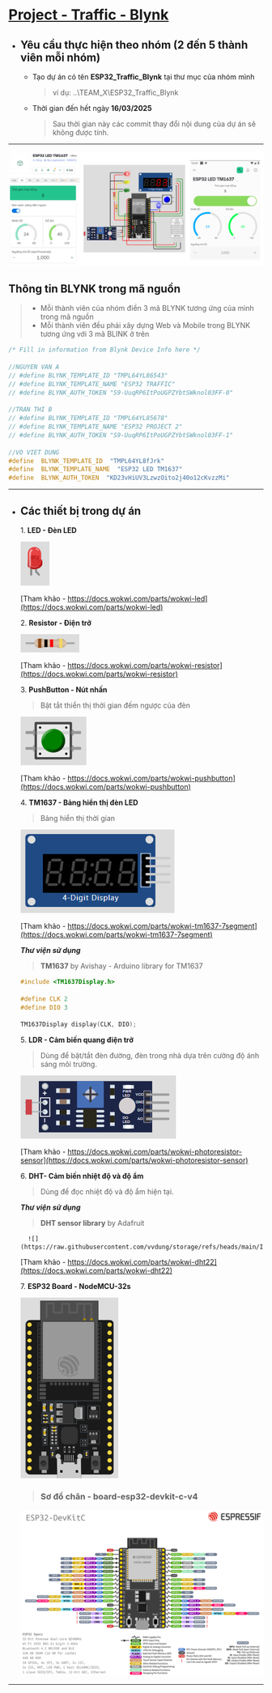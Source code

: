 
  
# [Project - Traffic - Blynk](https://wokwi.com/projects/424566065569042433)
- ## Yêu cầu thực hiện theo nhóm (2 đến 5 thành viên mỗi nhóm)
	- Tạo dự án có tên **ESP32_Traffic_Blynk** tại thư mục của nhóm mình
	
		> ví dụ: ..\TEAM_X\ESP32_Traffic_Blynk
	- Thời gian đến hết ngày **16/03/2025**
	
		> Sau thời gian này các commit thay đổi nội dung của dự án sẽ không được tính.
---
![](https://raw.githubusercontent.com/vvdung/storage/refs/heads/main/IOT/ESP32_Traffic_Blynk.png)

## Thông tin BLYNK trong mã nguồn
>- Mỗi thành viên của nhóm điền 3 mã BLYNK tương ứng của mình trong mã nguồn
>- Mỗi thành viên đều phải xây dựng Web và Mobile trong BLYNK tương ứng với 3 mã BLINK ở trên
```cpp
/* Fill in information from Blynk Device Info here */

//NGUYEN VAN A
// #define BLYNK_TEMPLATE_ID "TMPL64YL86543"
// #define BLYNK_TEMPLATE_NAME "ESP32 TRAFFIC"
// #define BLYNK_AUTH_TOKEN "S9-UuqRP6ItPoUGPZYbtSWknol03FF-0"

//TRAN THI B
// #define BLYNK_TEMPLATE_ID "TMPL64YL85678"
// #define BLYNK_TEMPLATE_NAME "ESP32 PROJECT 2"
// #define BLYNK_AUTH_TOKEN "S9-UuqRP6ItPoUGPZYbtSWknol03FF-1"

//VO VIET DUNG
#define  BLYNK_TEMPLATE_ID  "TMPL64YL8fJrk"
#define  BLYNK_TEMPLATE_NAME  "ESP32 LED TM1637"
#define  BLYNK_AUTH_TOKEN  "KD23vHiUV3LzwzOito2j40o12cKvzzMi"
```

---

- ## Các thiết bị trong dự án
 
	1\.  **LED - Đèn LED**
	
	![](https://raw.githubusercontent.com/vvdung/storage/refs/heads/main/IOT/LED.png)
		
	[Tham khảo - https://docs.wokwi.com/parts/wokwi-led](https://docs.wokwi.com/parts/wokwi-led)
		
	2\.  **Resistor - Điện trở**
	
	![](https://raw.githubusercontent.com/vvdung/storage/refs/heads/main/IOT/Resistor.png)
	
	[Tham khảo - https://docs.wokwi.com/parts/wokwi-resistor](https://docs.wokwi.com/parts/wokwi-resistor)

	3\.  **PushButton - Nút nhấn**

	> Bật tắt thiển thị thời gian đếm ngược của đèn
	
	![](https://raw.githubusercontent.com/vvdung/storage/refs/heads/main/IOT/PushButton.png)
	
	[Tham khảo - https://docs.wokwi.com/parts/wokwi-pushbutton](https://docs.wokwi.com/parts/wokwi-pushbutton)
	
	4\.  **TM1637 - Bảng hiển thị đèn LED**

	> Bảng hiển thị thời gian
		
	![](https://raw.githubusercontent.com/vvdung/storage/refs/heads/main/IOT/TM1637.png)

	[Tham khảo - https://docs.wokwi.com/parts/wokwi-tm1637-7segment](https://docs.wokwi.com/parts/wokwi-tm1637-7segment)

	***Thư viện sử dụng***
	> **TM1637** by Avishay - Arduino library for TM1637

	```cpp
	#include <TM1637Display.h>

	#define CLK 2
	#define DIO 3
			  
	TM1637Display display(CLK, DIO);	
	```

	5\.  **LDR - Cảm biến quang điện trở**

	> Dùng để bật/tắt đèn đường, đèn trong nhà dựa trên cường độ ánh sáng môi trường.
	
	![](https://raw.githubusercontent.com/vvdung/storage/refs/heads/main/IOT/LDR.png)

	[Tham khảo - https://docs.wokwi.com/parts/wokwi-photoresistor-sensor](https://docs.wokwi.com/parts/wokwi-photoresistor-sensor)

	6\.  **DHT- Cảm biến nhiệt độ và độ ẩm**
		
	> Dùng để đọc nhiệt độ và độ ẩm hiện tại.
  		
  	***Thư viện sử dụng***
	> **DHT sensor library** by Adafruit

		![](https://raw.githubusercontent.com/vvdung/storage/refs/heads/main/IOT/DHT.png)


	[Tham khảo - https://docs.wokwi.com/parts/wokwi-dht22](https://docs.wokwi.com/parts/wokwi-dht22)


	7\.  **ESP32 Board - NodeMCU-32s**

	![](https://raw.githubusercontent.com/vvdung/storage/refs/heads/main/IOT/esp32_board.png)


	>### Sơ đồ chân - board-esp32-devkit-c-v4
	
	![](https://raw.githubusercontent.com/vvdung/storage/refs/heads/main/IOT/esp32-devkitC-v4-pinout.png)
---
